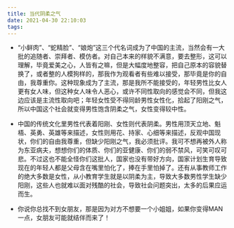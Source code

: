 ```yaml
---
title: 当代阴柔之气
date: 2021-04-30 22:10:03
tags:
---
```



- “小鲜肉”、“蛇精脸”、“娘炮”这三个代名词成为了中国的主流，当然会有一大批的追随者、崇拜者、模仿者。对自己本来的样貌不满意，要去整形，这可以理解，毕竟爱美之心，人皆有之嘛，但是大幅度地整容，把自己原本的容貌替换了，或者整的人模狗样的，那我作为观看者有些难以接受，那毕竟是你的自由，我尊重你。这种现象成为了主流，那是我所不能接受的，年轻男性比女人更有女人味，但这种女人味令人恶心，或许不同性取向的感觉会不同，但我这边应该是主流性取向吧；年轻女性受不得同龄男性女性化，拾起了阳刚之气，所以中国这个社会就变得男性饱含阴柔之气，女性变得较中性。



- 中国的传统文化里男性代表着阳刚、女性则代表阴柔。男性用顶天立地、魁梧、英勇、英雄等来描述，女性则用花、持家、心细等来描述，反观中国现状，你们的自由我尊重，但缺少阳刚之气，我必须批评。我可不想再被外人称为东亚病夫，想想你们的体质、你们的亚健康、你们的弱不禁风，可笑可叹可悲。不过这也不能全怪你们这批人，国家也没有带好方向，国家计划生育导致现在的年轻人都是父母含在嘴里怕化了，捧在手里怕掉了。还有从事教师工作的绝大多数是女性，从小教育学生就是以阴柔为主，导致大多数男性学生缺少阳刚，这些人也就难以面对残酷的社会，导致社会问题突出，太多的后果应运而生。


- 你说你总找不到女朋友，那是因为对方不想要一个小姐姐，如果你变得MAN一点，女朋友可能就结伴而来了！

